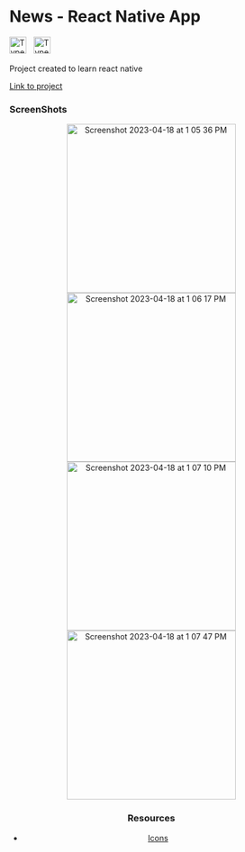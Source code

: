 # News - React Native App

<img align="left" alt="TypeScript" width="30px" style="padding-right:10px;" src="https://www.vectorlogo.zone/logos/reactjs/reactjs-icon.svg" />

<img align="left" alt="TypeScript" width="30px" style="padding-right:10px;" src="https://cdn.jsdelivr.net/gh/devicons/devicon/icons/typescript/typescript-plain.svg" />
<br/>
<br/>

Project created to learn react native

[Link to project](https://expo.dev/@tabish_k/react-native-jobs?serviceType=classic&distribution=expo-go)

### ScreenShots

<div align="center">

<img width="300" alt="Screenshot 2023-04-18 at 1 05 36 PM" src="https://user-images.githubusercontent.com/76642519/232730244-a206df8b-da0c-479d-9d46-f55a55065ef2.png">

<img width="300" alt="Screenshot 2023-04-18 at 1 06 17 PM" src="https://user-images.githubusercontent.com/76642519/232730271-13aa9f71-82fe-4318-a76b-e1c0e01a0131.png">

<img width="300" alt="Screenshot 2023-04-18 at 1 07 10 PM" src="https://user-images.githubusercontent.com/76642519/232730296-c7c57d9f-393c-46e6-bac7-63163cc4128b.png">

<img width="300" alt="Screenshot 2023-04-18 at 1 07 47 PM" src="https://user-images.githubusercontent.com/76642519/232730327-d054b22f-a336-4966-9ae1-e3461e0d58a4.png">
<div/>

### Resources

-   [Icons](https://icons.expo.fyi/)
